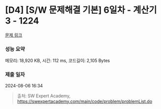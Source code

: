 # [D4] [S/W 문제해결 기본] 6일차 - 계산기3 - 1224 

[문제 링크](https://swexpertacademy.com/main/code/problem/problemDetail.do?contestProbId=AV14tDX6AFgCFAYD) 

### 성능 요약

메모리: 18,920 KB, 시간: 112 ms, 코드길이: 2,105 Bytes

### 제출 일자

2024-08-06 16:34



> 출처: SW Expert Academy, https://swexpertacademy.com/main/code/problem/problemList.do